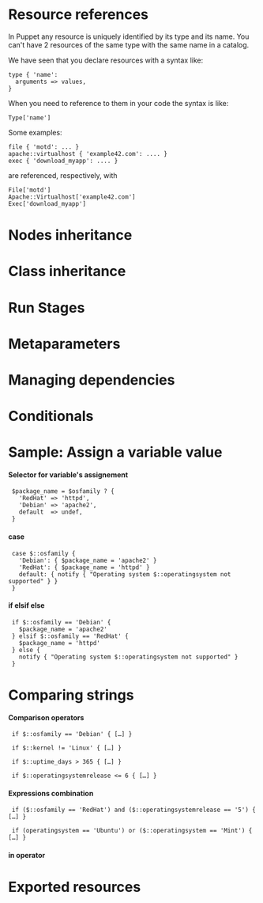 # Resource references
In Puppet any resource is uniquely identified by its type and its name.
You can't have 2 resources of the same type with the same name in a catalog.

We have seen that you declare resources with a syntax like:

    type { 'name':
      arguments => values,
    }

When you need to reference to them in your code the syntax is like:

    Type['name']
    
Some examples:

    file { 'motd': ... }
    apache::virtualhost { 'example42.com': .... }
    exec { 'download_myapp': .... }

are referenced, respectively, with

    File['motd']
    Apache::Virtualhost['example42.com']
    Exec['download_myapp']

# Nodes inheritance

# Class inheritance


# Run Stages

# Metaparameters

# Managing dependencies

# Conditionals


# Sample: Assign a variable value

#### Selector for variable's assignement 

     $package_name = $osfamily ? {
       'RedHat' => 'httpd',
       'Debian' => 'apache2',
       default  => undef,
     }

#### case

     case $::osfamily {
       'Debian': { $package_name = 'apache2' }
       'RedHat': { $package_name = 'httpd' }
       default: { notify { "Operating system $::operatingsystem not supported" } } 
     }
          
#### if elsif else

     if $::osfamily == 'Debian' {       $package_name = 'apache2'
     } elsif $::osfamily == 'RedHat' {       $package_name = 'httpd'
     } else {       notify { "Operating system $::operatingsystem not supported" }     }

# Comparing strings

#### Comparison operators

     if $::osfamily == 'Debian' { […] }

     if $::kernel != 'Linux' { […] }

     if $::uptime_days > 365 { […] }
     
     if $::operatingsystemrelease <= 6 { […] }

#### Expressions combination

     if ($::osfamily == 'RedHat') and ($::operatingsystemrelease == '5') { […] }

     if (operatingsystem == 'Ubuntu') or ($::operatingsystem == 'Mint') { […] }


#### in operator


# Exported resources

